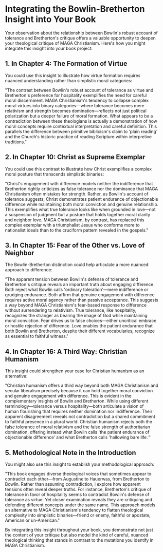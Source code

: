 # Integrating the Bowlin-Bretherton Insight into Your Book

Your observation about the relationship between Bowlin's robust account of tolerance and Bretherton's critique offers a valuable opportunity to deepen your theological critique of MAGA Christianism. Here's how you might integrate this insight into your book project:

## 1. In Chapter 4: The Formation of Virtue

You could use this insight to illustrate how virtue formation requires nuanced understanding rather than simplistic moral categories:

"The contrast between Bowlin's robust account of tolerance as virtue and Bretherton's preference for hospitality exemplifies the need for careful moral discernment. MAGA Christianism's tendency to collapse complex moral virtues into binary categories—where tolerance becomes mere relativism and strength becomes domination—reflects not just political polarization but a deeper failure of moral formation. What appears to be a contradiction between these theologians is actually a demonstration of how moral concepts require contextual interpretation and careful definition. This parallels the difference between primitive biblicism's claim to 'plain reading' and the Church's historic practice of reading Scripture within interpretive traditions."

## 2. In Chapter 10: Christ as Supreme Exemplar

You could use this contrast to illustrate how Christ exemplifies a complex moral posture that transcends simplistic binaries:

"Christ's engagement with difference models neither the indifference that Bretherton rightly criticizes as false tolerance nor the dominance that MAGA Christianism often mistakes for strength. Rather, as Bowlin's account of tolerance suggests, Christ demonstrates patient endurance of objectionable difference while maintaining both moral conviction and genuine relationship. This exemplifies what true tolerance looks like when grounded in love—not a suspension of judgment but a posture that holds together moral clarity and neighbor love. MAGA Christianism, by contrast, has replaced this complex exemplar with a triumphalist Jesus who conforms more to nationalist ideals than to the cruciform pattern revealed in the gospels."

## 3. In Chapter 15: Fear of the Other vs. Love of Neighbor

The Bowlin-Bretherton distinction could help articulate a more nuanced approach to difference:

"The apparent tension between Bowlin's defense of tolerance and Bretherton's critique reveals an important truth about engaging difference. Both reject what Bowlin calls 'ordinary toleration'—mere indifference or grudging endurance. Both affirm that genuine engagement with difference requires active moral agency rather than passive acceptance. This suggests a way beyond MAGA Christianism's fear-based response to difference without surrendering to relativism. True tolerance, like hospitality, recognizes the stranger as bearing the image of God while maintaining moral conviction. Fear drives us to false choices—either uncritical embrace or hostile rejection of difference. Love enables the patient endurance that both Bowlin and Bretherton, despite their different vocabularies, recognize as essential to faithful witness."

## 4. In Chapter 16: A Third Way: Christian Humanism

This insight could strengthen your case for Christian humanism as an alternative:

"Christian humanism offers a third way beyond both MAGA Christianism and secular liberalism precisely because it can hold together moral conviction and genuine engagement with difference. This is evident in the complementary insights of Bowlin and Bretherton. While using different terminology—tolerance versus hospitality—both articulate a vision of human flourishing that requires neither domination nor indifference. Their apparent disagreement reveals not contradiction but a shared commitment to faithful presence in a plural world. Christian humanism rejects both the false tolerance of moral relativism and the false strength of authoritarian domination, offering instead what Bowlin calls 'the patient endurance of objectionable difference' and what Bretherton calls 'hallowing bare life.'"

## 5. Methodological Note in the Introduction

You might also use this insight to establish your methodological approach:

"This book engages diverse theological voices that sometimes appear to contradict each other—from Augustine to Hauerwas, from Bretherton to Bowlin. Rather than assuming contradiction, I explore how apparent tensions often reveal deeper truths. For instance, Bretherton's critique of tolerance in favor of hospitality seems to contradict Bowlin's defense of tolerance as virtue. Yet closer examination reveals they are critiquing and defending different concepts under the same name. This approach models an alternative to MAGA Christianism's tendency to flatten theological complexity into simplistic binaries—friend or enemy, faithful or apostate, American or un-American."

By integrating this insight throughout your book, you demonstrate not just the content of your critique but also model the kind of careful, nuanced theological thinking that stands in contrast to the mutations you identify in MAGA Christianism.